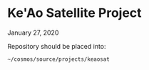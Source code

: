 # Ke'Ao Satellite Project
January 27, 2020

Repository should be placed into:
```
~/cosmos/source/projects/keaosat
```
